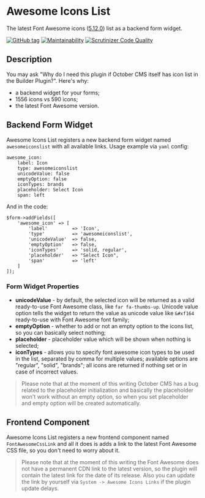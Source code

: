 # Awesome Icons List

The latest Font Awesome icons ([5.12.0](https://fontawesome.com/changelog/latest)) list as a backend form widget.

[![GitHub tag](https://img.shields.io/github/tag/ginopane/oc-awesomeiconslist-plugin.svg)](https://github.com/GinoPane/oc-awesomeiconslist-plugin)
[![Maintainability](https://api.codeclimate.com/v1/badges/95b49d826902f738c4a3/maintainability)](https://codeclimate.com/github/GinoPane/oc-awesomeiconslist-plugin/maintainability)
[![Scrutinizer Code Quality](https://scrutinizer-ci.com/g/GinoPane/oc-awesomeiconslist-plugin/badges/quality-score.png?b=master)](https://scrutinizer-ci.com/g/GinoPane/oc-awesomeiconslist-plugin/?branch=master)

## Description

You may ask "Why do I need this plugin if October CMS itself has icon list in the Builder Plugin?". Here's why:
* a backend widget for your forms;
* 1556 icons vs 590 icons;
* the latest Font Awesome version.

## Backend Form Widget

Awesome Icons List registers a new backend form widget named `awesomeiconslist` with all available links. Usage example via `yaml` config:

    awesome_icon:
        label: Icon
        type: awesomeiconslist
        unicodeValue: false
        emptyOption: false
        iconTypes: brands
        placeholder: Select Icon
        span: left

And in the code:

    $form->addFields([
        'awesome_icon' => [
            'label'         => 'Icon',
            'type'          => 'awesomeiconslist',
            'unicodeValue'  => false,
            'emptyOption'   => false,
            'iconTypes'     => 'solid, regular',
            'placeholder'   => "Select Icon",
            'span'          => 'left'
        ]
    ]);
    
### Form Widget Properties

* **unicodeValue** - by default, the selected icon will be returned as a valid ready-to-use Font Awesome class, like `far fa-thumbs-up`. Unicode value option tells the widget to return the value as unicode value like `&#xf164` ready-to-use with Font Awesome font family;
* **emptyOption** - whether to add or not an empty option to the icons list, so you can basically select nothing;
* **placeholder** - placeholder value which will be shown when nothing is selected;
* **iconTypes** - allows you to specify font awesome icon types to be used in the list, separated by comma for multiple values; available options are "regular", "solid", "brands"; all icons are returned if nothing set or in case of incorrect values.

> Please note that at the moment of this writing October CMS has a bug related to the placeholder initialization and basically the placeholder won't work without an empty option, so when you set placeholder and empty option will be created automatically.

## Frontend Component

Awesome Icons List registers a new frontend component named `FontAwesomeCssLink` and all it does is adds a link to the latest Font Awesome CSS file, so you don't need to worry about it.

> Please note that at the moment of this writing the Font Awesome does not have a permanent CDN link to the latest version, so the plugin will contain the latest link for the date of its release. Also you can update the link by yourself via `System -> Awesome Icons Links` if the plugin update delays.  